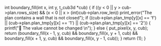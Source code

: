 int	boundary_fill(int x, int y, t_cub3d *cub)
{
	if ((y < 0 || y > cub->plan.rows_size) && (x < 0 ||
	x > (int)cub->plan.row_len))
		print_error("The plan contains a wall that is not closed");
	if ((cub->plan.plan_tmp[y][x] == 'f') ||
	(cub->plan.plan_tmp[y][x] == '1') ||
	(cub->plan.plan_tmp[y][x] == '2'))
	{
		printf("🚫 The value cannot be changed \n");
	}
	else
	{
		put_pixel(x, y, cub);
		return (boundary_fill(x - 1, y, cub) &&
		boundary_fill(x, y + 1, cub) &&
		boundary_fill(x + 1, y, cub) &&
		boundary_fill(x, y - 1, cub));
	}
	return (1);
}
